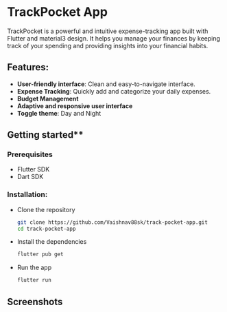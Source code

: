 # TrackPocket App

TrackPocket is a powerful and intuitive expense-tracking app built with Flutter and material3 design. It helps you manage your finances by keeping track of your spending and providing insights into your financial habits.

## Features:
 - **User-friendly interface**: Clean and easy-to-navigate interface.
 - **Expense Tracking**: Quickly add and categorize your daily expenses.
 - **Budget Management**
 - **Adaptive and responsive user interface**
 - **Toggle theme**: Day and Night

## Getting started**
### Prerequisites
  - Flutter SDK
  - Dart SDK
### Installation:
  - Clone the repository
     ```bash
     git clone https://github.com/Vaishnav88sk/track-pocket-app.git
     cd track-pocket-app
  - Install the dependencies
     ```bash
     flutter pub get
  - Run the app
     ```bash
     flutter run

## Screenshots
  
     
    
